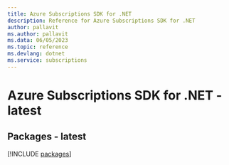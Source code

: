```yaml
---
title: Azure Subscriptions SDK for .NET
description: Reference for Azure Subscriptions SDK for .NET
author: pallavit
ms.author: pallavit
ms.data: 06/05/2023
ms.topic: reference
ms.devlang: dotnet
ms.service: subscriptions
---
```

# Azure Subscriptions SDK for .NET - latest
## Packages - latest
[!INCLUDE [packages](subscriptions-index.md)]